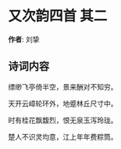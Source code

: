 # 又次韵四首  其二

**作者**: 刘挚

## 诗词内容

缥缈飞亭倚半空，景来酬对不知穷。

天开云嶂轮环外，地蹙林丘尺寸中。

时有桂花飘馥烈，恨无泉玉泻玲珑。

楚人不识灵均意，江上年年费粽筒。

